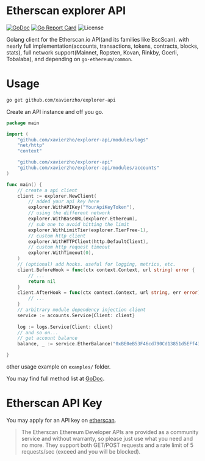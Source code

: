# Etherscan explorer API

[![GoDoc](https://godoc.org/github.com/xavierzho/explorer-api?status.svg)](https://godoc.org/github.com/xavierzho/explorer-api)
[![Go Report Card](https://goreportcard.com/badge/github.com/xavierzho/explorer-api)](https://goreportcard.com/report/github.com/xavierzho/explorer-api)
![License](https://img.shields.io/github/license/xavierzho/explorer-api.svg)

Golang client for the Etherscan.io API(and its families like BscScan). with nearly full implementation(accounts, transactions, tokens, contracts, blocks, stats), full network support(Mainnet, Ropsten, Kovan, Rinkby, Goerli, Tobalaba), and depending on `go-ethereum/common`.


# Usage

```bash
go get github.com/xavierzho/explorer-api
```

Create an API instance and off you go.

```go
package main

import (
	"github.com/xavierzho/explorer-api/modules/logs"
	"net/http"
	"context"

	"github.com/xavierzho/explorer-api"
	"github.com/xavierzho/explorer-api/modules/accounts"
)

func main() {
	// create a api client
	client := explorer.NewClient(
		// added your api key here
		explorer.WithAPIKey("YourApiKeyToken"),
		// using the different network
		explorer.WithBaseURL(explorer.Ethereum),
		// sub one to avoid hitting the limit
		explorer.WithLimitTier(explorer.TierFree-1),
		// custom http client
		explorer.WithHTTPClient(http.DefaultClient),
		// custom http request timeout
		explorer.WithTimeout(0),
	)
	// (optional) add hooks. useful for logging, metrics, etc.
	client.BeforeHook = func(ctx context.Context, url string) error {
		// ...
		return nil
	}
	client.AfterHook = func(ctx context.Context, url string, err error) {
		// ...
	}
	// arbitrary module dependency injection client
	service := accounts.Service{Client: client}
	
	log := logs.Service{Client: client}
	// and so on...
	// get account balance
	balance, _ := service.EtherBalance("0xBE0eB53F46cd790Cd13851d5EFf43D12404d33E8")

}

```
other usage example on `examples/` folder.

You may find full method list at [GoDoc](https://pkg.go.dev/github.com/xavierzho/explorer-api).

# Etherscan API Key

You may apply for an API key on [etherscan](https://etherscan.io/apis).

> The Etherscan Ethereum Developer APIs are provided as a community service and without warranty, so please just use what you need and no more. They support both GET/POST requests and a rate limit of 5 requests/sec (exceed and you will be blocked). 

